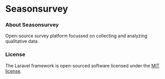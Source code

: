 
# Seasonsurvey

### About Seasonsurvey

Open-source survey platform focussed on collecting and analyzing qualitative data.

### License

The Laravel framework is open-sourced software licensed under the [MIT license](https://opensource.org/licenses/MIT).
